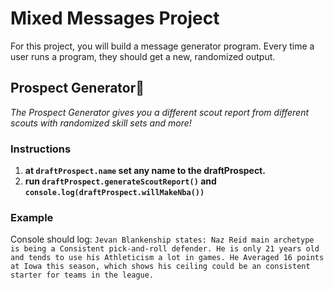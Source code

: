 # Mixed Messages Project

For this project, you will build a message generator program. Every time a user runs a program, they should get a new, randomized output.

## Prospect Generator:basketball:

_The Prospect Generator gives you a different scout report from different scouts with randomized skill sets and more!_

### Instructions

1. **at `draftProspect.name` set any name to the draftProspect.**
2. **run `draftProspect.generateScoutReport()` and `console.log(draftProspect.willMakeNba())`**

### Example

Console should log: `Jevan Blankenship states: Naz Reid main archetype is being a Consistent pick-and-roll defender. He is only 21 years old and tends to use his Athleticism a lot in games. He Averaged 16 points at Iowa this season, which shows his ceiling could be an consistent starter for teams in the league.`
